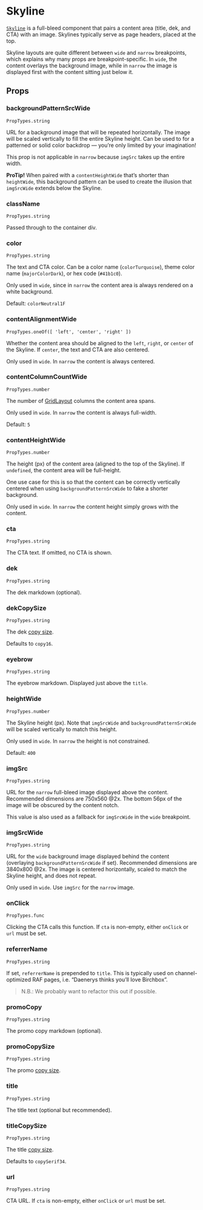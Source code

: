 # Skyline

[`Skyline`](https://github.com/zakness/birchbox-gitbook/tree/1ad9356b440d8ffd191f6222475ef6f0c15444b0/src/components/Skyline/index.js) is a full-bleed component that pairs a content area \(title, dek, and CTA\) with an image. Skylines typically serve as page headers, placed at the top.

Skyline layouts are quite different between `wide` and `narrow` breakpoints, which explains why many props are breakpoint-specific. In `wide`, the content overlays the background image, while in `narrow` the image is displayed first with the content sitting just below it.

## Props

### backgroundPatternSrcWide

```text
PropTypes.string
```

URL for a background image that will be repeated horizontally. The image will be scaled vertically to fill the entire Skyline height. Can be used to for a patterned or solid color backdrop — you’re only limited by your imagination!

This prop is not applicable in `narrow` because `imgSrc` takes up the entire width.

**ProTip!** When paired with a `contentHeightWide` that’s shorter than `heightWide`, this background pattern can be used to create the illusion that `imgSrcWide` extends below the Skyline.

### className

```text
PropTypes.string
```

Passed through to the container div.

### color

```text
PropTypes.string
```

The text and CTA color. Can be a color name \(`colorTurquoise`\), theme color name \(`majorColorDark`\), or hex code \(`#41b1c0`\).

Only used in `wide`, since in `narrow` the content area is always rendered on a white background.

Default: `colorNeutral1F`

### contentAlignmentWide

```text
PropTypes.oneOf([ 'left', 'center', 'right' ])
```

Whether the content area should be aligned to the `left`, `right`, or `center` of the Skyline. If `center`, the text and CTA are also centered.

Only used in `wide`. In `narrow` the content is always centered.

### contentColumnCountWide

```text
PropTypes.number
```

The number of [GridLayout](gridlayout.md) columns the content area spans.

Only used in `wide`. In `narrow` the content is always full-width.

Default: `5`

### contentHeightWide

```text
PropTypes.number
```

The height \(px\) of the content area \(aligned to the top of the Skyline\). If `undefined`, the content area will be full-height.

One use case for this is so that the content can be correctly vertically centered when using `backgroundPatternSrcWide` to fake a shorter background.

Only used in `wide`. In `narrow` the content height simply grows with the content.

### cta

```text
PropTypes.string
```

The CTA text. If omitted, no CTA is shown.

### dek

```text
PropTypes.string
```

The dek markdown \(optional\).

### dekCopySize

```text
PropTypes.string
```

The dek [copy size](https://github.com/zakness/birchbox-gitbook/tree/1ad9356b440d8ffd191f6222475ef6f0c15444b0/src/styleds/copySizes.js).

Defaults to `copy16`.

### eyebrow

```text
PropTypes.string
```

The eyebrow markdown. Displayed just above the `title`.

### heightWide

```text
PropTypes.number
```

The Skyline height \(px\). Note that `imgSrcWide` and `backgroundPatternSrcWide` will be scaled vertically to match this height.

Only used in `wide`. In `narrow` the height is not constrained.

Default: `400`

### imgSrc

```text
PropTypes.string
```

URL for the `narrow` full-bleed image displayed above the content. Recommended dimensions are 750x560 @2x. The bottom 56px of the image will be obscured by the content notch.

This value is also used as a fallback for `imgSrcWide` in the `wide` breakpoint.

### imgSrcWide

```text
PropTypes.string
```

URL for the `wide` background image displayed behind the content \(overlaying `backgroundPatternSrcWide` if set\). Recommended dimensions are 3840x800 @2x. The image is centered horizontally, scaled to match the Skyline height, and does not repeat.

Only used in `wide`. Use `imgSrc` for the `narrow` image.

### onClick

```text
PropTypes.func
```

Clicking the CTA calls this function. If `cta` is non-empty, either `onClick` or `url` must be set.

### referrerName

```text
PropTypes.string
```

If set, `referrerName` is prepended to `title`. This is typically used on channel-optimized RAF pages, i.e. “Daenerys thinks you’ll love Birchbox”.

> N.B.: We probably want to refactor this out if possible.

### promoCopy

```text
PropTypes.string
```

The promo copy markdown \(optional\).

### promoCopySize

```text
PropTypes.string
```

The promo [copy size](https://github.com/zakness/birchbox-gitbook/tree/1ad9356b440d8ffd191f6222475ef6f0c15444b0/src/styleds/copySizes.js).

### title

```text
PropTypes.string
```

The title text \(optional but recommended\).

### titleCopySize

```text
PropTypes.string
```

The title [copy size](https://github.com/zakness/birchbox-gitbook/tree/1ad9356b440d8ffd191f6222475ef6f0c15444b0/src/styleds/copySizes.js).

Defaults to `copySerif34`.

### url

```text
PropTypes.string
```

CTA URL. If `cta` is non-empty, either `onClick` or `url` must be set.


